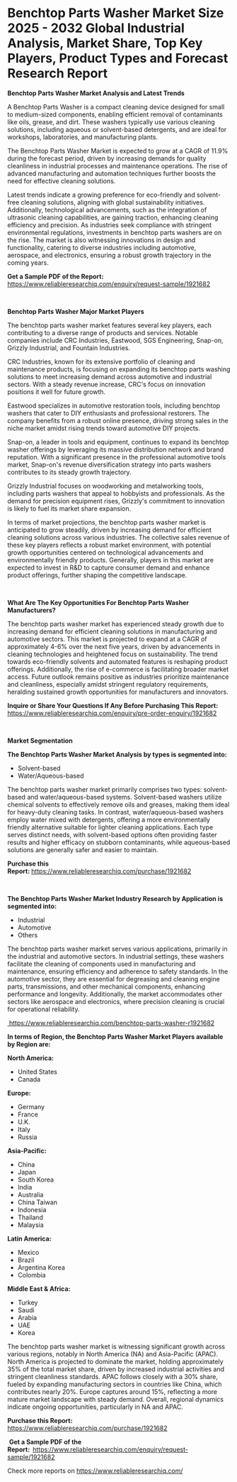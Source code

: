<p><h1>Benchtop Parts Washer Market Size 2025 - 2032 Global Industrial Analysis, Market Share, Top Key Players, Product Types and Forecast Research Report</h1></p><p><strong>Benchtop Parts Washer Market Analysis and Latest Trends</strong></p>
<p><p>A Benchtop Parts Washer is a compact cleaning device designed for small to medium-sized components, enabling efficient removal of contaminants like oils, grease, and dirt. These washers typically use various cleaning solutions, including aqueous or solvent-based detergents, and are ideal for workshops, laboratories, and manufacturing plants. </p><p>The Benchtop Parts Washer Market is expected to grow at a CAGR of 11.9% during the forecast period, driven by increasing demands for quality cleanliness in industrial processes and maintenance operations. The rise of advanced manufacturing and automation techniques further boosts the need for effective cleaning solutions. </p><p>Latest trends indicate a growing preference for eco-friendly and solvent-free cleaning solutions, aligning with global sustainability initiatives. Additionally, technological advancements, such as the integration of ultrasonic cleaning capabilities, are gaining traction, enhancing cleaning efficiency and precision. As industries seek compliance with stringent environmental regulations, investments in benchtop parts washers are on the rise. The market is also witnessing innovations in design and functionality, catering to diverse industries including automotive, aerospace, and electronics, ensuring a robust growth trajectory in the coming years.</p></p>
<p><strong>Get a Sample PDF of the Report:&nbsp;</strong> <a href="https://www.reliableresearchiq.com/enquiry/request-sample/1921682?utm_campaign=2926&utm_medium=2&utm_source=Github&utm_content=ia&utm_term=10042025&utm_id=benchtop-parts-washer">https://www.reliableresearchiq.com/enquiry/request-sample/1921682</a></p>
<p>&nbsp;</p>
<p><strong>Benchtop Parts Washer Major Market Players</strong></p>
<p><p>The benchtop parts washer market features several key players, each contributing to a diverse range of products and services. Notable companies include CRC Industries, Eastwood, SGS Engineering, Snap-on, Grizzly Industrial, and Fountain Industries. </p><p>CRC Industries, known for its extensive portfolio of cleaning and maintenance products, is focusing on expanding its benchtop parts washing solutions to meet increasing demand across automotive and industrial sectors. With a steady revenue increase, CRC's focus on innovation positions it well for future growth.</p><p>Eastwood specializes in automotive restoration tools, including benchtop washers that cater to DIY enthusiasts and professional restorers. The company benefits from a robust online presence, driving strong sales in the niche market amidst rising trends toward automotive DIY projects.</p><p>Snap-on, a leader in tools and equipment, continues to expand its benchtop washer offerings by leveraging its massive distribution network and brand reputation. With a significant presence in the professional automotive tools market, Snap-on's revenue diversification strategy into parts washers contributes to its steady growth trajectory.</p><p>Grizzly Industrial focuses on woodworking and metalworking tools, including parts washers that appeal to hobbyists and professionals. As the demand for precision equipment rises, Grizzly's commitment to innovation is likely to fuel its market share expansion.</p><p>In terms of market projections, the benchtop parts washer market is anticipated to grow steadily, driven by increasing demand for efficient cleaning solutions across various industries. The collective sales revenue of these key players reflects a robust market environment, with potential growth opportunities centered on technological advancements and environmentally friendly products. Generally, players in this market are expected to invest in R&D to capture consumer demand and enhance product offerings, further shaping the competitive landscape.</p></p>
<p>&nbsp;</p>
<p><strong>What Are The Key Opportunities For Benchtop Parts Washer Manufacturers?</strong></p>
<p><p>The benchtop parts washer market has experienced steady growth due to increasing demand for efficient cleaning solutions in manufacturing and automotive sectors. This market is projected to expand at a CAGR of approximately 4-6% over the next five years, driven by advancements in cleaning technologies and heightened focus on sustainability. The trend towards eco-friendly solvents and automated features is reshaping product offerings. Additionally, the rise of e-commerce is facilitating broader market access. Future outlook remains positive as industries prioritize maintenance and cleanliness, especially amidst stringent regulatory requirements, heralding sustained growth opportunities for manufacturers and innovators.</p></p>
<p><strong>Inquire or Share Your Questions If Any Before Purchasing This Report:</strong> <a href="https://www.reliableresearchiq.com/enquiry/pre-order-enquiry/1921682?utm_campaign=2926&utm_medium=2&utm_source=Github&utm_content=ia&utm_term=10042025&utm_id=benchtop-parts-washer">https://www.reliableresearchiq.com/enquiry/pre-order-enquiry/1921682</a></p>
<p>&nbsp;</p>
<p><strong>Market Segmentation</strong></p>
<p><strong>The Benchtop Parts Washer Market Analysis by types is segmented into:</strong></p>
<p><ul><li>Solvent-based</li><li>Water/Aqueous-based</li></ul></p>
<p><p>The benchtop parts washer market primarily comprises two types: solvent-based and water/aqueous-based systems. Solvent-based washers utilize chemical solvents to effectively remove oils and greases, making them ideal for heavy-duty cleaning tasks. In contrast, water/aqueous-based washers employ water mixed with detergents, offering a more environmentally friendly alternative suitable for lighter cleaning applications. Each type serves distinct needs, with solvent-based options often providing faster results and higher efficacy on stubborn contaminants, while aqueous-based solutions are generally safer and easier to maintain.</p></p>
<p><strong>Purchase this Report:&nbsp;</strong><a href="https://www.reliableresearchiq.com/purchase/1921682?utm_campaign=2926&utm_medium=2&utm_source=Github&utm_content=ia&utm_term=10042025&utm_id=benchtop-parts-washer">https://www.reliableresearchiq.com/purchase/1921682</a></p>
<p>&nbsp;</p>
<p><strong>The Benchtop Parts Washer Market Industry Research by Application is segmented into:</strong></p>
<p><ul><li>Industrial</li><li>Automotive</li><li>Others</li></ul></p>
<p><p>The benchtop parts washer market serves various applications, primarily in the industrial and automotive sectors. In industrial settings, these washers facilitate the cleaning of components used in manufacturing and maintenance, ensuring efficiency and adherence to safety standards. In the automotive sector, they are essential for degreasing and cleaning engine parts, transmissions, and other mechanical components, enhancing performance and longevity. Additionally, the market accommodates other sectors like aerospace and electronics, where precision cleaning is crucial for operational reliability.</p></p>
<p><a href="https://www.reliableresearchiq.com/benchtop-parts-washer-r1921682?utm_campaign=2926&utm_medium=2&utm_source=Github&utm_content=ia&utm_term=10042025&utm_id=benchtop-parts-washer">&nbsp;https://www.reliableresearchiq.com/benchtop-parts-washer-r1921682</a></p>
<p><strong>In terms of Region, the Benchtop Parts Washer Market Players available by Region are:</strong></p>
<p>
    <p> <strong> North America: </strong>
        <ul>
            <li>United States</li>
            <li>Canada</li>
        </ul>
        </p> 
    <p> <strong> Europe: </strong>
        <ul>
            <li>Germany</li>
            <li>France</li>
            <li>U.K.</li>
            <li>Italy</li>
            <li>Russia</li>
        </ul>
        </p> 
    <p> <strong> Asia-Pacific: </strong>
        <ul>
            <li>China</li>
            <li>Japan</li>
            <li>South Korea</li>
            <li>India</li>
            <li>Australia</li>
            <li>China Taiwan</li>
            <li>Indonesia</li>
            <li>Thailand</li>
            <li>Malaysia</li>
        </ul>
        </p> 
    <p> <strong> Latin America: </strong>
        <ul>
            <li>Mexico</li>
            <li>Brazil</li>
            <li>Argentina Korea</li>
            <li>Colombia</li>
        </ul>
        </p> 
    <p> <strong> Middle East & Africa: </strong>
        <ul>
            <li>Turkey</li>
            <li>Saudi</li>
            <li>Arabia</li>
            <li>UAE</li>
            <li>Korea</li>
        </ul>
    </p>
    </p>
<p><p>The benchtop parts washer market is witnessing significant growth across various regions, notably in North America (NA) and Asia-Pacific (APAC). North America is projected to dominate the market, holding approximately 35% of the total market share, driven by increased industrial activities and stringent cleanliness standards. APAC follows closely with a 30% share, fueled by expanding manufacturing sectors in countries like China, which contributes nearly 20%. Europe captures around 15%, reflecting a more mature market landscape with steady demand. Overall, regional dynamics indicate ongoing opportunities, particularly in NA and APAC.</p></p>
<p><strong>Purchase this Report: </strong><a href="https://www.reliableresearchiq.com/purchase/1921682?utm_campaign=2926&utm_medium=2&utm_source=Github&utm_content=ia&utm_term=10042025&utm_id=benchtop-parts-washer">https://www.reliableresearchiq.com/purchase/1921682</a></p>
<p>&nbsp;<strong>Get a Sample PDF of the Report:&nbsp;&nbsp;</strong><a href="https://www.reliableresearchiq.com/enquiry/request-sample/1921682?utm_campaign=2926&utm_medium=2&utm_source=Github&utm_content=ia&utm_term=10042025&utm_id=benchtop-parts-washer">https://www.reliableresearchiq.com/enquiry/request-sample/1921682</a></p>
<p><strong></strong></p>
<p>Check more reports on <a href="https://www.reliableresearchiq.com/?utm_campaign=2926&utm_medium=2&utm_source=Github&utm_content=ia&utm_term=10042025&utm_id=benchtop-parts-washer">https://www.reliableresearchiq.com/</a></p>